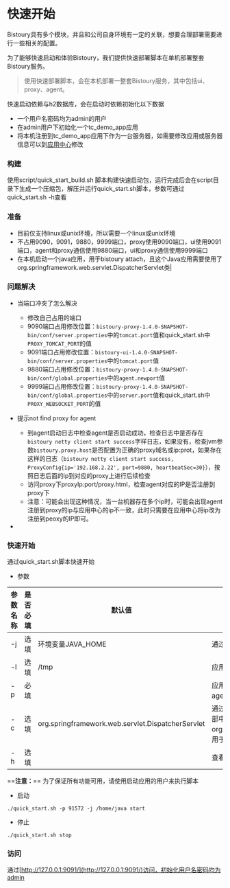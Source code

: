 # 快速开始

Bistoury具有多个模块，并且和公司自身环境有一定的关联，想要合理部署需要进行一些相关的配置。

为了能够快速启动和体验Bistoury，我们提供快速部署脚本在单机部署整套Bistoury服务。

>使用快速部署脚本，会在本机部署一整套Bistoury服务，其中包括ui、proxy、agent。

快速启动依赖与h2数据库，会在启动时依赖初始化以下数据 
- 一个用户名密码均为admin的用户
- 在admin用户下初始化一个tc_demo_app应用
- 将本机注册到tc_demo_app应用下作为一台服务器，如需要修改应用或服务器信息可以到[应用中心](application.md)修改

 ### 构建

使用script/quick_start_build.sh 脚本构建快速启动包，运行完成后会在script目录下生成一个压缩包，解压并运行quick_start.sh脚本，参数可通过quick_start.sh -h查看
 
 ### 准备
- 目前仅支持linux或unix环境，所以需要一个linux或unix环境
- 不占用9090，9091，9880，9999端口，proxy使用9090端口，ui使用9091端口，agent和proxy通信使用9880端口，ui和proxy通信使用9999端口
- 在本机启动一个java应用，用于bistoury attach，且这个Java应用需要使用了org.springframework.web.servlet.DispatcherServlet类|
### 问题解决
- 当端口冲突了怎么解决
   - 修改自己占用的端口
   - 9090端口占用修改位置：`bistoury-proxy-1.4.0-SNAPSHOT-bin/conf/server.properties`中的`tomcat.port`值和quick_start.sh中`PROXY_TOMCAT_PORT`的值
   - 9091端口占用修改位置：`bistoury-ui-1.4.0-SNAPSHOT-bin/conf/server.properties`中的`tomcat.port`值
   - 9880端口占用修改位置：`bistoury-proxy-1.4.0-SNAPSHOT-bin/conf/global.properties`中的`agent.newport`值
   - 9999端口占用修改位置：`bistoury-proxy-1.4.0-SNAPSHOT-bin/conf/global.properties`中的`server.port`值和quick_start.sh中`PROXY_WEBSOCKET_PORT`的值

- 提示not find proxy for agent
   - 到agent启动日志中检查agent是否启动成功，检查日志中是否存在`bistoury netty client start success`字样日志，如果没有，检查jvm参数`bistoury.proxy.host`是否配置为正确的proxy域名或ip:prot，如果存在这样的日志（`bistoury netty client start success, ProxyConfig{ip='192.168.2.22', port=9880, heartbeatSec=30}`），按照日志后面的ip到对应的proxy上进行后续检查
   - 访问proxy下proxyIp:port/proxy.html，检查agent对应的IP是否注册到proxy下
   - 注意：可能会出现这种情况，当一台机器存在多个ip时，可能会出现agent注册到proxy的ip与应用中心的ip不一致，此时只需要在应用中心将ip改为注册到peoxy的IP即可。
- 
 ### 快速开始

 通过quick_start.sh脚本快速开始
 
 - 参数

|参数名称|是否必填|默认值|说明|
|-------|------|-----|---|
|-j    |选填|环境变量JAVA_HOME|通过-j指定java home|
|-l    |选填|/tmp|应用日志目录，bistoury支持的命令执行目录|
|-p    |必填|    |应用pid，因为是脚本快速启动，所以需要使用该参数指定agent attach到那个java进程|
|-c    |选填|org.springframework.web.servlet.DispatcherServlet|通过-c指定应用依赖的jar包中的一个类（推荐使用公司内部中间件的jar包或Spring相关包中的类，如org.springframework.web.servlet.DispatcherServlet），用于获取应用lib目录|
|-h   | 选填||查看帮助文档

==**注意：**== 为了保证所有功能可用，请使用启动应用的用户来执行脚本
 - 启动

```jshelllanguage
./quick_start.sh -p 91572 -j /home/java start
```
- 停止
```jshelllanguage
./quick_start.sh stop
```

 ### 访问
通过[http://127.0.0.1:9091/](http://127.0.0.1:9091/)访问，初始化用户名密码均为admin